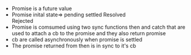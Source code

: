 * Promise is a future value
* Promise inital state=> pending
                settled 
                        Resolved    
                        Rejected
* Promise is comsumed using two sync functions then and catch
that are used to attach a cb to the promise and they also return promise
* cb are called asynchronously when promise is settled
*  The promise returned from then is in sync to it's cb
